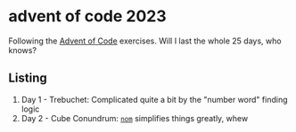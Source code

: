 # advent of code 2023

Following the [Advent of Code](https://adventofcode.com/2023) exercises.  Will I last the whole 25 days, who knows?

## Listing

1. Day 1 - Trebuchet: Complicated quite a bit by the "number word" finding logic
2. Day 2 - Cube Conundrum: [`nom`](https://lib.rs/crates/nom) simplifies things greatly, whew

